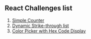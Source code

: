 ## React Challenges list
1. [Simple Counter](https://github.com/Vanshikaa00/React-challenges/blob/main/simpleCounter/README.md)
2. [Dynamic Strike-through list](https://github.com/Vanshikaa00/React-challenges/blob/main/dynamic-list/README.md)
3. [Color Picker with Hex Code Display](https://github.com/Vanshikaa00/React-challenges/blob/main/color-picker/README.md)
